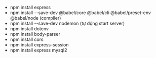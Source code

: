 + npm install express
+ npm install --save-dev @babel/core @babel/cli @babel/preset-env @babel/node (compiler)
+ npm install --save-dev nodemon (tự động start server)
+ npm install dotenv 
+ npm install body-parser
+ npm install cors
+ npm install express-session
+ npm install express mysql2

